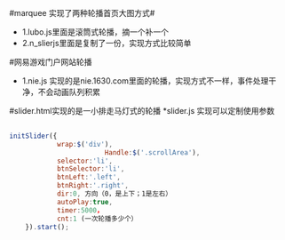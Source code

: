 #marquee 实现了两种轮播首页大图方式#
* 1.lubo.js里面是滚筒式轮播，摘一个补一个
* 2.n_slierjs里面是复制了一份，实现方式比较简单

#网易游戏门户网站轮播
* 1.nie.js 实现的是nie.1630.com里面的轮播，实现方式不一样，事件处理干净，不会动画队列积累

#slider.html实现的是一小排走马灯式的轮播
*slider.js 实现可以定制使用参数
```javascript
 
initSlider({
			wrap:$('div'),
                        Handle:$('.scrollArea'),
			selector:'li',
			btnSelector:'li',
			btnLeft:'.left',
			btnRight:'.right',
			dir:0, 方向（0，是上下；1是左右）
			autoPlay:true,
			timer:5000，
			cnt:1 (一次轮播多少个）
	}).start();
```
